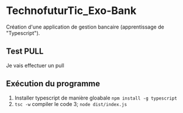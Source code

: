# TechnofuturTic_Exo-Bank
Création d'une application de gestion bancaire (apprentissage de "Typescript").

## Test PULL

 Je vais effectuer un pull

 ## Exécution du programme

 1. Installer typescript de manière gloabale ```npm install -g typescript```
 2. ```tsc -w``` compiler le code
 3; ```node dist/index.js```

